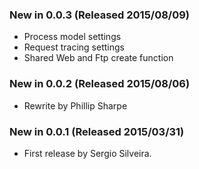 ### New in 0.0.3 (Released 2015/08/09)
* Process model settings
* Request tracing settings
* Shared Web and Ftp create function

### New in 0.0.2 (Released 2015/08/06)
* Rewrite by Phillip Sharpe

### New in 0.0.1 (Released 2015/03/31)
* First release by Sergio Silveira.